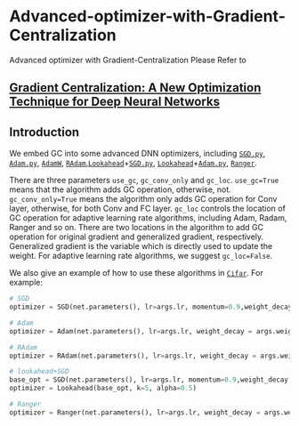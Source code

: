 # Advanced-optimizer-with-Gradient-Centralization
Advanced optimizer with Gradient-Centralization
Please Refer to
## [Gradient Centralization: A New Optimization Technique for Deep Neural Networks](https://arxiv.org/abs/2004.01461)

## Introduction

We embed GC into some advanced DNN optimizers, including [`SGD.py`](https://github.com/Yonghongwei/Gradient-Centralization/tree/master/algorithm-GC/algorithm/SGD.py),
[`Adam.py`](https://github.com/Yonghongwei/Advanced-optimizer-with-Gradient-Centralization/blob/master/algorithm/Adam.py), [`AdamW`](https://github.com/Yonghongwei/Gradient-Centralization/tree/master/algorithm-GC/algorithm/Adam.py), [`RAdam`](https://github.com/Yonghongwei/Gradient-Centralization/tree/master/algorithm-GC/algorithm/RAdam.py),[`Lookahead`](https://github.com/Yonghongwei/Gradient-Centralization/tree/master/algorithm-GC/algorithm/Lookahead.py)+[`SGD.py`](https://github.com/Yonghongwei/Gradient-Centralization/tree/master/algorithm-GC/algorithm/SGD.py), [`Lookahead`](https://github.com/Yonghongwei/Gradient-Centralization/tree/master/algorithm-GC/algorithm/Lookahead.py)+[`Adam.py`](https://github.com/Yonghongwei/Gradient-Centralization/tree/master/algorithm-GC/algorithm/Adam.py), [`Ranger`](https://github.com/Yonghongwei/Gradient-Centralization/tree/master/algorithm-GC/algorithm/Ranger.py).

There are three parameters `use_gc`, `gc_conv_only` and `gc_loc`. `use_gc=True` means that the algorithm adds GC operation, otherwise, not. `gc_conv_only=True` means the algorithm 
only adds GC operation for Conv layer, otherwise, for both Conv and FC layer. `gc_loc` controls the location of GC operation for adaptive learning rate algorithms, including Adam, Radam, Ranger and so on. There are two locations in the algorithm to add GC operation for original gradient and generalized gradient, respectively. Generalized gradient is the variable which is directly used to update the weight.  For adaptive learning rate algorithms, we suggest `gc_loc=False`. 

We also give an example of how to use these algorithms in [`Cifar`](https://github.com/Yonghongwei/Gradient-Centralization/blob/master/algorithm-GC/cifar/main.py). 
For example: 

```python
# SGD
optimizer = SGD(net.parameters(), lr=args.lr, momentum=0.9,weight_decay = args.weight_decay,use_gc=True, gc_conv_only=False) 
```

```python
# Adam
optimizer = Adam(net.parameters(), lr=args.lr, weight_decay = args.weight_decay,use_gc=True, gc_conv_only=False,gc_loc=False) 
```

```python
# RAdam
optimizer = RAdam(net.parameters(), lr=args.lr, weight_decay = args.weight_decay,use_gc=True, gc_conv_only=False,gc_loc=False)
```
```python
# lookahead+SGD
base_opt = SGD(net.parameters(), lr=args.lr, momentum=0.9,weight_decay = args.weight_decay,use_gc=False, gc_conv_only=False)
optimizer = Lookahead(base_opt, k=5, alpha=0.5)
```
```python
# Ranger
optimizer = Ranger(net.parameters(), lr=args.lr, weight_decay = args.weight_decay,use_gc=True, gc_conv_only=False,gc_loc=False)
```
